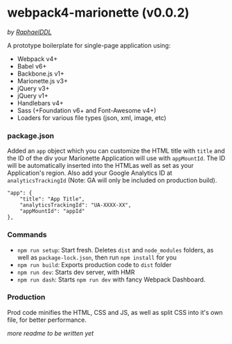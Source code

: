 # webpack4-marionette (v0.0.2)

_by [RaphaelDDL](http://raphaelddl.com)_

A prototype boilerplate for single-page application using:

- Webpack v4+
- Babel v6+
- Backbone.js v1+
- Marionette.js v3+
- jQuery v3+
- jQuery v1+
- Handlebars v4+
- Sass (+Foundation v6+ and Font-Awesome v4+)
- Loaders for various file types (json, xml, image, etc)

### package.json

Added an `app` object which you can customize the HTML title with `title` and the ID of the div your Marionette Application will use with `appMountId`. The ID will be automatically inserted into the HTMLas well as set as your Application's region. Also add your Google Analytics ID at `analyticsTrackingId` (Note: GA will only be included on production build).

    "app": {
        "title": "App Title",
        "analyticsTrackingId": "UA-XXXX-XX",
        "appMountId": "appId"
    },


### Commands

- `npm run setup`: Start fresh. Deletes `dist` and `node_modules` folders, as well as `package-lock.json`, then run `npm install` for you
-  `npm run build`: Exports production code to `dist` folder
-  `npm run dev`: Starts dev server, with HMR
-  `npm run dash`: Starts `npm run dev` with fancy Webpack Dashboard.


### Production

Prod code minifies the HTML, CSS and JS, as well as split CSS into it's own file, for better performance. 


_more readme to be written yet_
